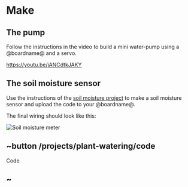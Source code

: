 # Make

## The pump

Follow the instructions in the video to build a mini water-pump using a @boardname@ and a servo.

https://youtu.be/jANCdtkJAKY

## The soil moisture sensor

Use the instructions of the [soil moisture project](/projects/soil-moisture) to make a soil moisture sensor and upload the code to your @boardname@.

The final wiring should look like this:

![Soil moisture meter](/static/mb/projects/plant-watering/make.jpg)

## ~button /projects/plant-watering/code

Code

## ~